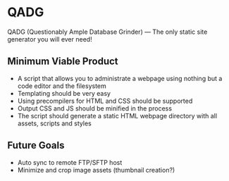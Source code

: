 # QADG
  QADG (Questionably Ample Database Grinder) — The only static site generator you will ever need!
  
## Minimum Viable Product
* A script that allows you to administrate a webpage using nothing but a code editor and the filesystem
* Templating should be very easy
* Using precompilers for HTML and CSS should be supported
* Output CSS and JS should be minified in the process
* The script should generate a static HTML webpage directory with all assets, scripts and styles

## Future Goals
* Auto sync to remote FTP/SFTP host
* Minimize and crop image assets (thumbnail creation?)
